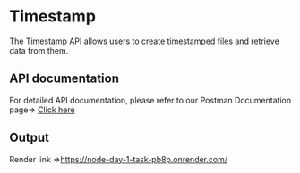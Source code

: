 # Timestamp 

The Timestamp API allows users to create timestamped files and retrieve data from them.

## API documentation

For detailed API documentation, please refer to our Postman Documentation page=> [Click here](https://documenter.getpostman.com/view/32019732/2sA3Qs9XFE#550bd091-438c-4d14-b696-2829c326dc10)

## Output

Render link =>https://node-day-1-task-pb8p.onrender.com/